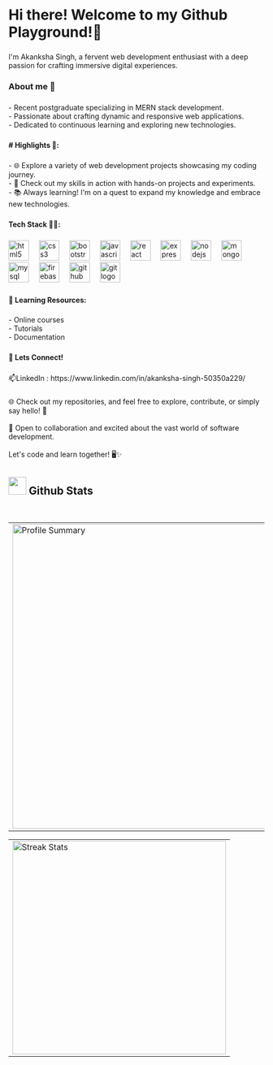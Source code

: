 <h1 align="left">Hi there! Welcome to my Github Playground!👋</h1>

###

<p align="left">I'm Akanksha Singh, a fervent web development enthusiast with a deep passion for crafting immersive digital experiences.</p>

###

<h3 align="left">About me 🚀</h3>

###

<p align="left">- Recent postgraduate specializing in MERN stack development.<br>- Passionate about crafting dynamic and responsive web applications.<br>- Dedicated to continuous learning and exploring new technologies.</p>

###

<h4 align="left"># Highlights 🌟:</h4>

###

<p align="left">- 🌐 Explore a variety of web development projects showcasing my coding journey.<br>- 🔧 Check out my skills in action with hands-on projects and experiments.<br>- 📚 Always learning! I'm on a quest to expand my knowledge and embrace new technologies.</p>

###

<h4 align="left">Tech Stack 👨‍💻:</h4>

###

<div align="left">
  <img src="https://cdn.jsdelivr.net/gh/devicons/devicon/icons/html5/html5-original.svg" height="40" alt="html5 logo"  />
  <img width="12" />
  <img src="https://cdn.jsdelivr.net/gh/devicons/devicon/icons/css3/css3-original.svg" height="40" alt="css3 logo"  />
  <img width="12" />
  <img src="https://cdn.jsdelivr.net/gh/devicons/devicon/icons/bootstrap/bootstrap-original.svg" height="40" alt="bootstrap logo"  />
  <img width="12" />
  <img src="https://cdn.jsdelivr.net/gh/devicons/devicon/icons/javascript/javascript-original.svg" height="40" alt="javascript logo"  />
  <img width="12" />
  <img src="https://cdn.jsdelivr.net/gh/devicons/devicon/icons/react/react-original.svg" height="40" alt="react logo"  />
  <img width="12" />
  <img src="https://cdn.jsdelivr.net/gh/devicons/devicon/icons/express/express-original.svg" height="40" alt="express logo"  />
  <img width="12" />
  <img src="https://cdn.jsdelivr.net/gh/devicons/devicon/icons/nodejs/nodejs-original.svg" height="40" alt="nodejs logo"  />
  <img width="12" />
  <img src="https://cdn.jsdelivr.net/gh/devicons/devicon/icons/mongodb/mongodb-original.svg" height="40" alt="mongodb logo"  />
  <img width="12" />
  <img src="https://cdn.jsdelivr.net/gh/devicons/devicon/icons/mysql/mysql-original.svg" height="40" alt="mysql logo"  />
  <img width="12" />
  <img src="https://cdn.jsdelivr.net/gh/devicons/devicon/icons/firebase/firebase-plain.svg" height="40" alt="firebase logo"  />
  <img width="12" />
  <img src="https://cdn.jsdelivr.net/gh/devicons/devicon/icons/github/github-original.svg" height="40" alt="github logo"  />
  <img width="12" />
  <img src="https://cdn.jsdelivr.net/gh/devicons/devicon/icons/git/git-original.svg" height="40" alt="git logo"  />
</div>

###

<h4 align="left">🌱 Learning Resources:</h4>

###

<p align="left">- Online courses<br>- Tutorials<br>- Documentation</p>

###

<h4 align="left">🔗 Lets Connect!</h4>

###

<p align="left">📫LinkedIn : https://www.linkedin.com/in/akanksha-singh-50350a229/</p>

###

<p align="left">🌐 Check out my repositories, and feel free to explore, contribute, or simply say hello! 🌈<br><br>👯 Open to collaboration and excited about the vast world of software development.<br><br>Let's code and learn together! 🖥️✨</p>


## <img src="https://media.giphy.com/media/iY8CRBdQXODJSCERIr/giphy.gif" width="35"><b> Github Stats </b>

<br />
<table width="100%" align="center">
<tr>
<td>
  <img width="600em" src="http://github-profile-summary-cards.vercel.app/api/cards/profile-details?username=akankshasinghk&theme=2077" alt="Profile Summary">
</td>
</tr>
</table>

<table width="100%" align="center">
<tr>
<td>
  <img width="420em" src="https://github-readme-streak-stats.herokuapp.com/?user=akankshasinghk&theme=midnight-purple" alt="Streak Stats"/>
</td>
</tr>
</table>
